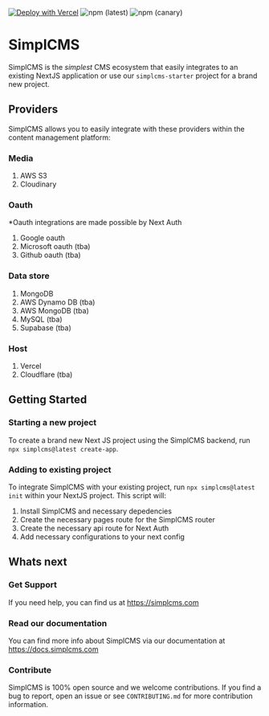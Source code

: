 [![Deploy with Vercel](https://vercel.com/button)](https://vercel.com/new/clone?repository-url=https%3A%2F%2Fgithub.com%2Fjoshkotrous%2FsimplCMS%2Ftree%2Fmain&project-name=simplcms&repository-name=simplcms-starter)
![npm (latest)](https://img.shields.io/npm/v/simplcms/latest?label=latest&color=green)
![npm (canary)](https://img.shields.io/npm/v/simplcms/canary?label=canary&color=orange)

# SimplCMS

SimplCMS is the _simplest_ CMS ecosystem that easily integrates to an existing NextJS application or use our `simplcms-starter` project for a brand new project.

## Providers

SimplCMS allows you to easily integrate with these providers within the content management platform:

### Media

1. AWS S3
2. Cloudinary

### Oauth

\*Oauth integrations are made possible by Next Auth

1. Google oauth
2. Microsoft oauth (tba)
3. Github oauth (tba)

### Data store

1. MongoDB
2. AWS Dynamo DB (tba)
3. AWS MongoDB (tba)
4. MySQL (tba)
5. Supabase (tba)

### Host

1. Vercel
2. Cloudflare (tba)

## Getting Started

### Starting a new project

To create a brand new Next JS project using the SimplCMS backend, run `npx simplcms@latest create-app`.

### Adding to existing project

To integrate SimplCMS with your existing project, run `npx simplcms@latest init` within your NextJS project. This script will:

1. Install SimplCMS and necessary depedencies
2. Create the necessary pages route for the SimplCMS router
3. Create the necessary api route for Next Auth
4. Add necessary configurations to your next config

## Whats next

### Get Support

If you need help, you can find us at https://simplcms.com

### Read our documentation

You can find more info about SimplCMS via our documentation at https://docs.simplcms.com

### Contribute

SimplCMS is 100% open source and we welcome contributions. If you find a bug to report, open an issue or see `CONTRIBUTING.md` for more contribution information.
